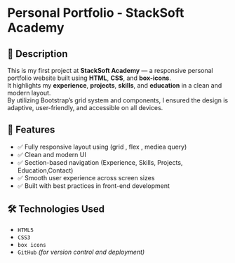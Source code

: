 #  Personal Portfolio - StackSoft Academy

## 📝 Description  
This is my first project at **StackSoft Academy** — a responsive personal portfolio website built using **HTML**, **CSS**, and **box-icons**.  
It highlights my **experience**, **projects**, **skills**, and **education** in a clean and modern layout.  
By utilizing Bootstrap’s grid system and components, I ensured the design is adaptive, user-friendly, and accessible on all devices.

## 🚀 Features  
- ✅ Fully responsive layout using (grid , flex , mediea query)
- ✅ Clean and modern UI  
- ✅ Section-based navigation (Experience, Skills, Projects, Education,Contact)  
- ✅ Smooth user experience across screen sizes  
- ✅ Built with best practices in front-end development  

## 🛠️ Technologies Used  
- `HTML5`  
- `CSS3`  
- `box icons`   
- `GitHub` *(for version control and deployment)*


